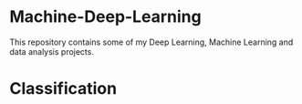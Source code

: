 # Machine-Deep-Learning
This repository contains some of my Deep Learning, Machine Learning and data analysis projects.

<h1>Classification</h1>

